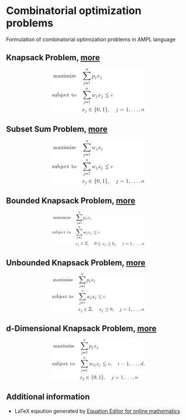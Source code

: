 # Combinatorial optimization problems


Formulation of combinatorial optimization problems in AMPL language


## Knapsack Problem, [more](./01-knapsack-problem/README.md)
<p align="center">
<img src="./01-knapsack-problem/problem.png" alt="Knapsack Problem" width="50%">
</p>


## Subset Sum Problem, [more](./02-subset-sum-problem/README.md)
<p align="center">
<img src="./02-subset-sum-problem/problem.png" alt="Subset Sum Problem" width="50%">
</p>


## Bounded Knapsack Problem, [more](./03-bounded-knapsack-problem/README.md)
<p align="center">
<img src="./03-bounded-knapsack-problem/problem.png" alt="Bounded Knapsack Problem" width="50%">
</p>


## Unbounded Knapsack Problem, [more](./04-unbounded-knapsack-problem/README.md)
<p align="center">
<img src="./04-unbounded-knapsack-problem/problem.png" alt="Unbounded Knapsack Problem" width="50%">
</p>


## d-Dimensional Knapsack Problem, [more](./05-d-dimensional-knapsack-problem/README.md)
<p align="center">
<img src="./05-d-dimensional-knapsack-problem/problem.png" alt="Description" width="50%">
</p>


## Additional information

- LaTeX eqaution generated by [Equation Editor for online mathematics](https://editor.codecogs.com/)


